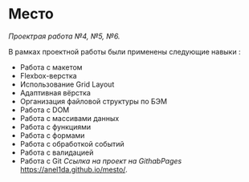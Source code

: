 # Место #
*Проектрая работа №4, №5, №6.*

В рамках проектной работы были применены следующие навыки : 
* Работа с макетом
* Flexbox-верстка
* Использование Grid Layout
* Адаптивная вёрстка
* Организация файловой структуры по БЭМ
* Работа с DOM
* Работа с массивами данных
* Работа с функциями
* Работа с формами
* Работа с обработкой событий
* Работа с валидацией
* Работа с Git
*Ссылка на проект на GithabPages*
 https://anel1da.github.io/mesto/.